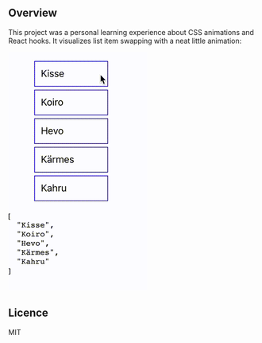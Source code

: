 ## Overview

This project was a personal learning experience about CSS animations and React hooks. It visualizes list item swapping with a neat little animation:

![demo](https://github.com/akolu/animate-demo/blob/master/public/animate-demo.gif)

## Licence

MIT
